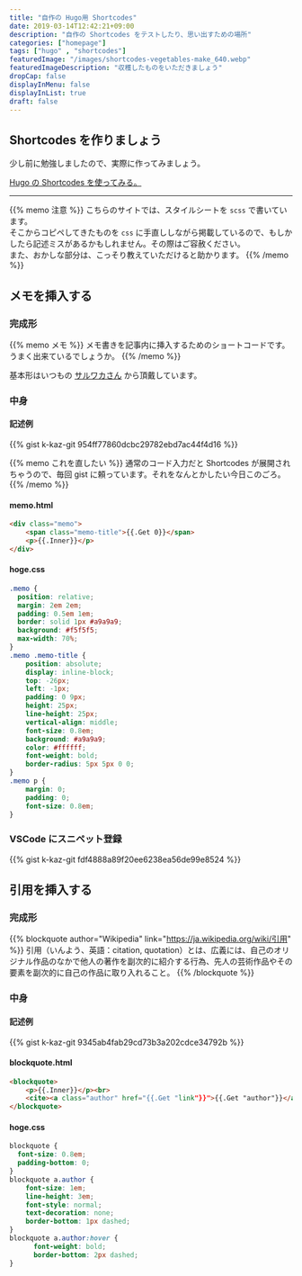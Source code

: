 ```yaml
---
title: "自作の Hugo用 Shortcodes"
date: 2019-03-14T12:42:21+09:00
description: "自作の Shortcodes をテストしたり、思い出すための場所"
categories: ["homepage"]
tags: ["hugo" , "shortcodes"]
featuredImage: "/images/shortcodes-vegetables-make_640.webp"
featuredImageDescription: "収穫したものをいただきましょう"
dropCap: false
displayInMenu: false
displayInList: true
draft: false
---
```

## Shortcodes を作りましょう
少し前に勉強しましたので、実際に作ってみましょう。  

[Hugo の Shortcodes を使ってみる。](../hugo-shortcodes/)

---

{{% memo 注意 %}}
こちらのサイトでは、スタイルシートを `scss` で書いています。  
そこからコピペしてきたものを `css` に手直ししながら掲載しているので、もしかしたら記述ミスがあるかもしれません。その際はご容赦ください。  
また、おかしな部分は、こっそり教えていただけると助かります。
{{% /memo %}}

## メモを挿入する

### 完成形
{{% memo メモ %}}
メモ書きを記事内に挿入するためのショートコードです。  
うまく出来ているでしょうか。
{{% /memo %}}

基本形はいつもの [サルワカさん](https://saruwakakun.com/html-css/reference/css-sample) から頂戴しています。

### 中身

#### 記述例
{{% gist k-kaz-git 954ff77860dcbc29782ebd7ac44f4d16 %}}

{{% memo これを直したい %}}
通常のコード入力だと Shortcodes が展開されちゃうので、毎回 gist に頼っています。それをなんとかしたい今日このごろ。
{{% /memo %}}
#### memo.html

```html
<div class="memo">
    <span class="memo-title">{{.Get 0}}</span>
    <p>{{.Inner}}</p>
</div>
```
#### hoge.css

```css
.memo {
  position: relative;
  margin: 2em 2em;
  padding: 0.5em 1em;
  border: solid 1px #a9a9a9;
  background: #f5f5f5;
  max-width: 70%;
}
.memo .memo-title {
    position: absolute;
    display: inline-block;
    top: -26px;
    left: -1px;
    padding: 0 9px;
    height: 25px;
    line-height: 25px;
    vertical-align: middle;
    font-size: 0.8em;
    background: #a9a9a9;
    color: #ffffff;
    font-weight: bold;
    border-radius: 5px 5px 0 0;
}
.memo p {
    margin: 0;
    padding: 0;
    font-size: 0.8em;
}

```
### VSCode にスニペット登録

{{% gist k-kaz-git fdf4888a89f20ee6238ea56de99e8524 %}}

## 引用を挿入する
### 完成形
{{% blockquote author="Wikipedia" link="https://ja.wikipedia.org/wiki/引用" %}}
引用（いんよう、英語：citation, quotation）とは、広義には、自己のオリジナル作品のなかで他人の著作を副次的に紹介する行為、先人の芸術作品やその要素を副次的に自己の作品に取り入れること。
{{% /blockquote %}}

### 中身
#### 記述例
{{% gist k-kaz-git 9345ab4fab29cd73b3a202cdce34792b %}}

#### blockquote.html

```html
<blockquote>
    <p>{{.Inner}}</p><br>
    <cite><a class="author" href="{{.Get "link"}}">{{.Get "author"}}</a></cite>
</blockquote>
```

#### hoge.css

```css
blockquote {
  font-size: 0.8em;
  padding-bottom: 0;
}
blockquote a.author {
    font-size: 1em;
    line-height: 3em;
    font-style: normal;
    text-decoration: none;
    border-bottom: 1px dashed;
}
blockquote a.author:hover {
      font-weight: bold;
      border-bottom: 2px dashed;
}
```

